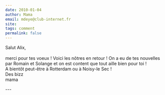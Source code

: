 ```yaml
---
date: 2010-01-04
author: Mama
email: mdeye@club-internet.fr
site: 
tags: comment
permalink: false
---
```


<p>Salut Alix,<br />
<br />
merci pour tes voeux ! Voici les nôtres en retour ! On a eu de tes nouvelles par Romain et Solange et on est content que tout aille bien pour toi !<br />
A bientôt peut-être à Rotterdam ou à Noisy-le Sec !<br />
Des bizz <br />
mama</p>
---